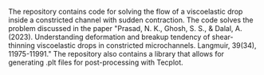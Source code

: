 The repository contains code for solving the flow of a viscoelastic drop inside a constricted channel with sudden contraction. The code solves the problem discussed in the paper "Prasad, N. K., Ghosh, S. S., & Dalal, A. (2023). Understanding deformation and breakup tendency of shear-thinning viscoelastic drops in constricted microchannels. Langmuir, 39(34), 11975-11991." The repository also contains a library that allows for generating .plt files for post-processing with Tecplot.
